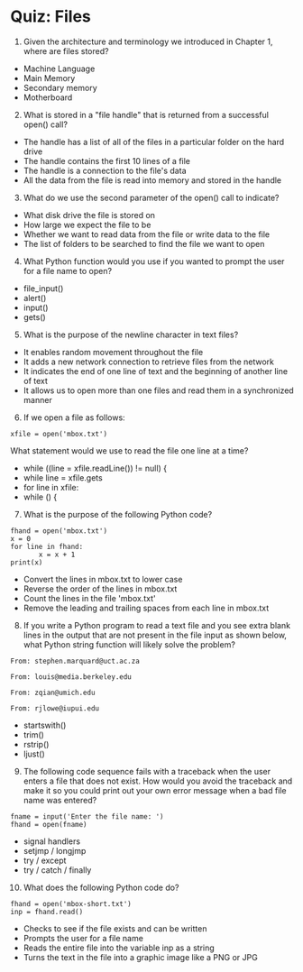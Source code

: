 # Quiz: Files

1. Given the architecture and terminology we introduced in Chapter 1, where are files stored?
- Machine Language
- Main Memory
- Secondary memory
- Motherboard

2. What is stored in a "file handle" that is returned from a successful open() call?
- The handle has a list of all of the files in a particular folder on the hard drive
- The handle contains the first 10 lines of a file
- The handle is a connection to the file's data
- All the data from the file is read into memory and stored in the handle

3. What do we use the second parameter of the open() call to indicate?
- What disk drive the file is stored on
- How large we expect the file to be
- Whether we want to read data from the file or write data to the file
- The list of folders to be searched to find the file we want to open

4. What Python function would you use if you wanted to prompt the user for a file name to open?
- file_input()
- alert()
- input()
- gets()

5. What is the purpose of the newline character in text files?
- It enables random movement throughout the file
- It adds a new network connection to retrieve files from the network
- It indicates the end of one line of text and the beginning of another line of text
- It allows us to open more than one files and read them in a synchronized manner

6. If we open a file as follows:
```
xfile = open('mbox.txt')
```
What statement would we use to read the file one line at a time?
- while ((line = xfile.readLine()) != null) {
- while line = xfile.gets
- for line in xfile:
- while (<xfile>) {

7. What is the purpose of the following Python code?
```
fhand = open('mbox.txt')
x = 0
for line in fhand:
       x = x + 1
print(x)
```
- Convert the lines in mbox.txt to lower case
- Reverse the order of the lines in mbox.txt
- Count the lines in the file 'mbox.txt'
- Remove the leading and trailing spaces from each line in mbox.txt

8. If you write a Python program to read a text file and you see extra blank lines in the output that are not present in the file input as shown below, what Python string function will likely solve the problem?
```
From: stephen.marquard@uct.ac.za
 
From: louis@media.berkeley.edu
 
From: zqian@umich.edu
 
From: rjlowe@iupui.edu
``` 
- startswith()
- trim()
- rstrip()
- ljust()

9. The following code sequence fails with a traceback when the user enters a file that does not exist. How would you avoid the traceback and make it so you could print out your own error message when a bad file name was entered?
```
fname = input('Enter the file name: ')
fhand = open(fname)
```
- signal handlers
- setjmp / longjmp
- try / except
- try / catch / finally

10. What does the following Python code do?
```
fhand = open('mbox-short.txt')
inp = fhand.read()
```
- Checks to see if the file exists and can be written
- Prompts the user for a file name
- Reads the entire file into the variable inp as a string
- Turns the text in the file into a graphic image like a PNG or JPG